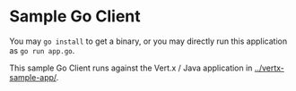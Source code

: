 # Sample Go Client

You may `go install` to get a binary, or you may directly run this application as
`go run app.go`.

This sample Go Client runs against the Vert.x / Java application in
[../vertx-sample-app/](../vertx-sample-app/).

